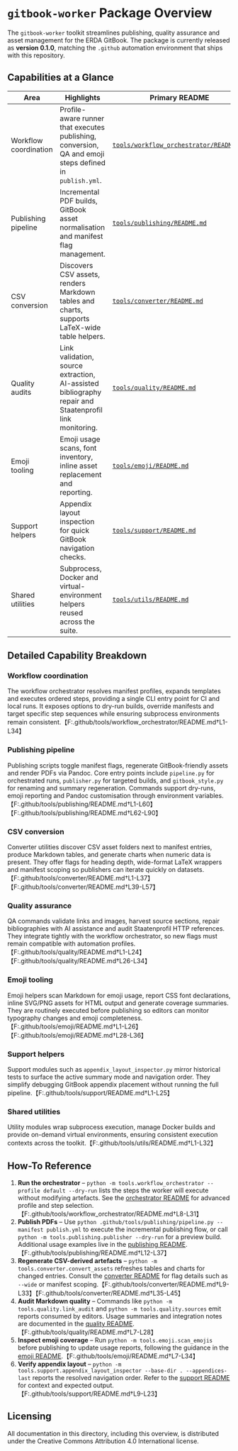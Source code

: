 <!-- License: CC BY 4.0 (https://creativecommons.org/licenses/by/4.0/) -->
# `gitbook-worker` Package Overview

The `gitbook-worker` toolkit streamlines publishing, quality assurance and asset
management for the ERDA GitBook. The package is currently released as
**version&nbsp;0.1.0**, matching the `.github` automation environment that ships with this
repository.

## Capabilities at a Glance

| Area | Highlights | Primary README |
| --- | --- | --- |
| Workflow coordination | Profile-aware runner that executes publishing, conversion, QA and emoji steps defined in `publish.yml`. | [`tools/workflow_orchestrator/README.md`](../../tools/workflow_orchestrator/README.md) |
| Publishing pipeline | Incremental PDF builds, GitBook asset normalisation and manifest flag management. | [`tools/publishing/README.md`](../../tools/publishing/README.md) |
| CSV conversion | Discovers CSV assets, renders Markdown tables and charts, supports LaTeX-wide table helpers. | [`tools/converter/README.md`](../../tools/converter/README.md) |
| Quality audits | Link validation, source extraction, AI-assisted bibliography repair and Staatenprofil link monitoring. | [`tools/quality/README.md`](../../tools/quality/README.md) |
| Emoji tooling | Emoji usage scans, font inventory, inline asset replacement and reporting. | [`tools/emoji/README.md`](../../tools/emoji/README.md) |
| Support helpers | Appendix layout inspection for quick GitBook navigation checks. | [`tools/support/README.md`](../../tools/support/README.md) |
| Shared utilities | Subprocess, Docker and virtual-environment helpers reused across the suite. | [`tools/utils/README.md`](../../tools/utils/README.md) |

## Detailed Capability Breakdown

### Workflow coordination
The workflow orchestrator resolves manifest profiles, expands templates and
executes ordered steps, providing a single CLI entry point for CI and local
runs. It exposes options to dry-run builds, override manifests and target
specific step sequences while ensuring subprocess environments remain
consistent.【F:.github/tools/workflow_orchestrator/README.md†L1-L34】

### Publishing pipeline
Publishing scripts toggle manifest flags, regenerate GitBook-friendly assets and
render PDFs via Pandoc. Core entry points include `pipeline.py` for orchestrated
runs, `publisher.py` for targeted builds, and `gitbook_style.py` for renaming and
summary regeneration. Commands support dry-runs, emoji reporting and Pandoc
customisation through environment variables.【F:.github/tools/publishing/README.md†L1-L60】【F:.github/tools/publishing/README.md†L62-L90】

### CSV conversion
Converter utilities discover CSV asset folders next to manifest entries, produce
Markdown tables, and generate charts when numeric data is present. They offer
flags for heading depth, wide-format LaTeX wrappers and manifest scoping so
publishers can iterate quickly on datasets.【F:.github/tools/converter/README.md†L1-L37】【F:.github/tools/converter/README.md†L39-L57】

### Quality assurance
QA commands validate links and images, harvest source sections, repair
bibliographies with AI assistance and audit Staatenprofil HTTP references. They
integrate tightly with the workflow orchestrator, so new flags must remain
compatible with automation profiles.【F:.github/tools/quality/README.md†L1-L24】【F:.github/tools/quality/README.md†L26-L34】

### Emoji tooling
Emoji helpers scan Markdown for emoji usage, report CSS font declarations, inline
SVG/PNG assets for HTML output and generate coverage summaries. They are
routinely executed before publishing so editors can monitor typography changes
and emoji completeness.【F:.github/tools/emoji/README.md†L1-L26】【F:.github/tools/emoji/README.md†L28-L36】

### Support helpers
Support modules such as `appendix_layout_inspector.py` mirror historical tests to
surface the active summary mode and navigation order. They simplify debugging
GitBook appendix placement without running the full pipeline.【F:.github/tools/support/README.md†L1-L25】

### Shared utilities
Utility modules wrap subprocess execution, manage Docker builds and provide
on-demand virtual environments, ensuring consistent execution contexts across
the toolkit.【F:.github/tools/utils/README.md†L1-L32】

## How-To Reference

1. **Run the orchestrator** – `python -m tools.workflow_orchestrator --profile default --dry-run` lists the steps the worker
   will execute without modifying artefacts. See the
   [orchestrator README](../../tools/workflow_orchestrator/README.md) for
   advanced profile and step selection.【F:.github/tools/workflow_orchestrator/README.md†L8-L31】
2. **Publish PDFs** – Use `python .github/tools/publishing/pipeline.py --manifest publish.yml` to execute the incremental
   publishing flow, or call `python -m tools.publishing.publisher --dry-run` for a
   preview build. Additional usage examples live in the
   [publishing README](../../tools/publishing/README.md).【F:.github/tools/publishing/README.md†L12-L37】
3. **Regenerate CSV-derived artefacts** – `python -m tools.converter.convert_assets` refreshes tables and charts for changed
   entries. Consult the [converter README](../../tools/converter/README.md) for
   flag details such as `--wide` or manifest scoping.【F:.github/tools/converter/README.md†L9-L33】【F:.github/tools/converter/README.md†L35-L45】
4. **Audit Markdown quality** – Commands like `python -m tools.quality.link_audit` and `python -m tools.quality.sources` emit
   reports consumed by editors. Usage summaries and integration notes are
   documented in the [quality README](../../tools/quality/README.md).【F:.github/tools/quality/README.md†L7-L28】
5. **Inspect emoji coverage** – Run `python -m tools.emoji.scan_emojis` before publishing to update usage reports, following the
   guidance in the [emoji README](../../tools/emoji/README.md).【F:.github/tools/emoji/README.md†L7-L34】
6. **Verify appendix layout** – `python -m tools.support.appendix_layout_inspector --base-dir . --appendices-last` reports the
   resolved navigation order. Refer to the [support README](../../tools/support/README.md)
   for context and expected output.【F:.github/tools/support/README.md†L9-L23】

## Licensing

All documentation in this directory, including this overview, is distributed
under the Creative Commons Attribution 4.0 International license.
